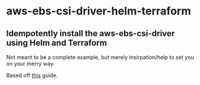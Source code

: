 # aws-ebs-csi-driver-helm-terraform

## Idempotently install the aws-ebs-csi-driver using Helm and Terraform

Not meant to be a complete example, but merely insirpation/help to set you on your merry way.

Based off [this](https://docs.aws.amazon.com/eks/latest/userguide/ebs-csi.html) guide.